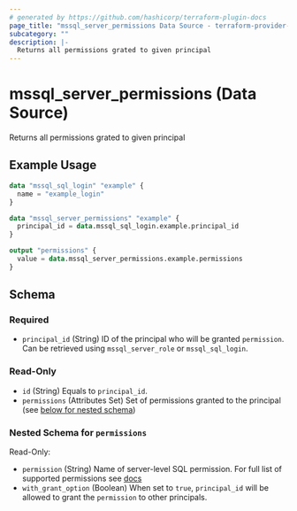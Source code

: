 ```yaml
---
# generated by https://github.com/hashicorp/terraform-plugin-docs
page_title: "mssql_server_permissions Data Source - terraform-provider-mssql"
subcategory: ""
description: |-
  Returns all permissions grated to given principal
---
```


# mssql_server_permissions (Data Source)

Returns all permissions grated to given principal

## Example Usage

```terraform
data "mssql_sql_login" "example" {
  name = "example_login"
}

data "mssql_server_permissions" "example" {
  principal_id = data.mssql_sql_login.example.principal_id
}

output "permissions" {
  value = data.mssql_server_permissions.example.permissions
}
```

<!-- schema generated by tfplugindocs -->
## Schema

### Required

- `principal_id` (String) ID of the principal who will be granted `permission`. Can be retrieved using `mssql_server_role` or `mssql_sql_login`.

### Read-Only

- `id` (String) Equals to `principal_id`.
- `permissions` (Attributes Set) Set of permissions granted to the principal (see [below for nested schema](#nestedatt--permissions))

<a id="nestedatt--permissions"></a>
### Nested Schema for `permissions`

Read-Only:

- `permission` (String) Name of server-level SQL permission. For full list of supported permissions see [docs](https://learn.microsoft.com/en-us/sql/t-sql/statements/grant-server-permissions-transact-sql?view=azuresqldb-current#remarks)
- `with_grant_option` (Boolean) When set to `true`, `principal_id` will be allowed to grant the `permission` to other principals.
